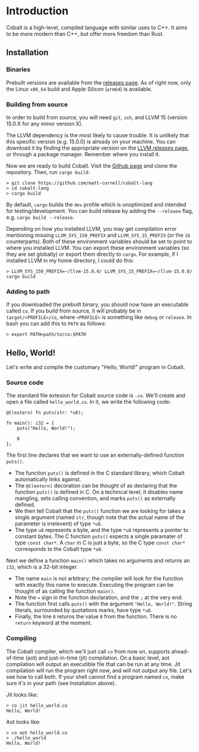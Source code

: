 # Introduction

Cobalt is a high-level, compiled language with similar uses to C++. It aims to be more modern than C++, but offer more freedom than Rust.

## Installation

### Binaries

Prebuilt versions are available from the [releases page](https://github.com/matt-cornell/cobalt-lang/releases/latest). As of right now, only the Linux `x86_64` build and Apple Silicon (`arm64`) is available.

### Building from source

In order to build from source, you will need `git`, `ssh`, and LLVM 15 (version 15.0.X for any minor version X). 

The LLVM dependency is the most likely to cause trouble. It is unlikely that this specific version (e.g. 15.0.0) is already on your machine. You can download it by finding the appropriate version on the [LLVM releases page](https://releases.llvm.org/download.html), or through a package manager. Remember where you install it.

Now we are ready to build Cobalt. Visit the [Github page](https://github.com/matt-cornell/cobalt-lang/) and clone the repository. Then, run `cargo build`:
```
> git clone https://github.com/matt-cornell/cobalt-lang
> cd cobalt-lang
> cargo build
```
By default, `cargo` builds the `dev` profile which is unoptimized and intended for testing/development. You can build release by adding the `--release` flag, e.g. `cargo build --release`.

Depending on how you installed LLVM, you may get compilation error mentioning missing `LLVM_SYS_150_PREFIX` and `LLVM_SYS_15_PREFIX` (or the `16` counterparts). Both of these environment variables should be set to point to where you installed LLVM. You can export these environment variables (so they are set globally) or export them directly to `cargo`. For example, if I installed LLVM in my home directory, I could do this:
```
> LLVM_SYS_150_PREFIX=~/llvm-15.0.0/ LLVM_SYS_15_PREFIX=~/llvm-15.0.0/ cargo build
```

### Adding to path

If you downloaded the prebuilt binary, you should now have an executable called `co`. If you build from source, it will probably be in `target/<PROFILE>/co`, where `<PROFILE>` is something like `debug` or `release`. In bash you can add this to `PATH` as follows:
```
> export PATH=path/to/co:$PATH
```

## Hello, World!

Let's write and compile the customary "Hello, World!" program in Cobalt.

### Source code

The standard file extesion for Cobalt source code is `.co`. We'll create and open a file called `hello_world.co`. In it, we write the following code: 
```
@C(extern) fn puts(str: *u8);

fn main(): i32 = {
    puts("Hello, World!");

    0
};
```
The first line declares that we want to use an externally-defined function `puts()`. 
- The function `puts()` is defined in the C standard library, which Cobalt automatically links against.
- The `@C(extern)` decoration can be thought of as declaring that the function `puts()` is defined in C. On a techincal level, it disables name mangling, sets calling convention, and marks `puts()` as externally defined.
- We then tell Cobalt that the `puts()` function we are looking for takes a single argument (named `str`, though note that the actual name of the parameter is irrelevent) of type `*u8`.  
- The type `u8` represents a byte, and the type `*u8` represents a pointer to constant bytes. The C function `puts()` expects a single paramater of type `const char*`. A `char` in C is just a byte, so the C type `const char*` corresponds to the Cobalt type `*u8`.

Next we define a function `main()` which takes no arguments and returns an `i32`, which is a 32-bit integer.
- The name `main` is not arbitrary; the compiler will look for the function with exactly this name to execute. Executing the program can be thought of as calling the function `main()`.
- Note the `=` sign in the function declaration, and the `;` at the very end.
- The function first calls `puts()` with the argument `"Hello, World!"`. String literals, surrounded by quotations marks, have type `*u8`. 
- Finally, the line `0` returns the value `0` from the function. There is no `return` keyword at the moment.

### Compiling

The Cobalt compiler, which we'll just call `co` from now on, supports ahead-of-time (aot) and just-in-time (jit) compilation. On a basic level, aot compilation will output an executible file that can be run at any time. Jit compilation will run the program right now, and will not output any file. Let's see how to call both. If your shell cannot find a program named `co`, make sure it's in your path (see Installation above).

Jit looks like:
```
> co jit hello_world.co 
Hello, World!
```

Aot looks like:
```
> co aot hello_world.co 
> ./hello_world
Hello, World!
```

